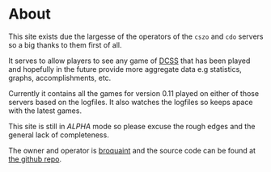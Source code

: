 # About

This site exists due the largesse of the operators of the `cszo` and
`cdo` servers so a big thanks to them first of all.

It serves to allow players to see any game of
[DCSS](http://crawl.develz.org/) that has been played and hopefully in
the future provide more aggregate data e.g statistics, graphs,
accomplishments, etc.

Currently it contains all the games for version 0.11 played on either
of those servers based on the logfiles. It also watches the logfiles
so keeps apace with the latest games.

This site is still in *ALPHA* mode so please excuse the rough edges
and the general lack of completeness.

The owner and operator is [broquaint](mailto:broquaint@broquaint.com)
and the source code can be found at
[the github repo](http://github.com/broquaint/soup-stash).
